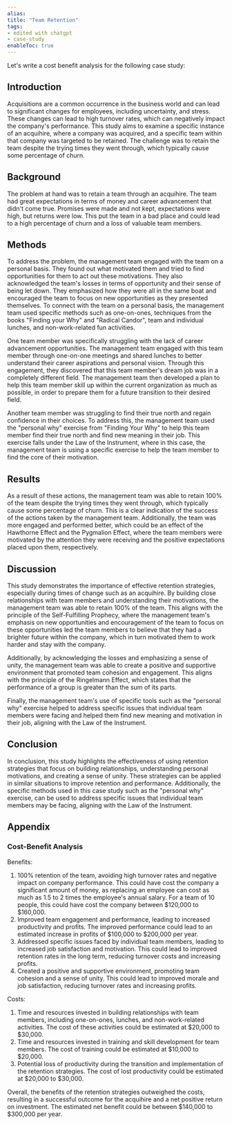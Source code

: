 ```yaml
---
alias:
title: "Team Retention"
tags:
- edited with chatgpt
- case-study
enableToc: true
---
```

Let's write a cost benefit analysis for the following case study:

## Introduction

Acquisitions are a common occurrence in the business world and can lead to significant changes for employees, including uncertainty, and stress. These changes can lead to high turnover rates, which can negatively impact the company's performance. This study aims to examine a specific instance of an acquihire, where a company was acquired, and a specific team within that company was targeted to be retained. The challenge was to retain the team despite the trying times they went through, which typically cause some percentage of churn.

## Background

The problem at hand was to retain a team through an acquihire. The team had great expectations in terms of money and career advancement that didn't come true. Promises were made and not kept, expectations were high, but returns were low. This put the team in a bad place and could lead to a high percentage of churn and a loss of valuable team members.

## Methods

To address the problem, the management team engaged with the team on a personal basis. They found out what motivated them and tried to find opportunities for them to act out these motivations. They also acknowledged the team's losses in terms of opportunity and their sense of being let down. They emphasized how they were all in the same boat and encouraged the team to focus on new opportunities as they presented themselves. To connect with the team on a personal basis, the management team used specific methods such as one-on-ones, techniques from the books "Finding your Why" and "Radical Candor", team and individual lunches, and non-work-related fun activities.

One team member was specifically struggling with the lack of career advancement opportunities. The management team engaged with this team member through one-on-one meetings and shared lunches to better understand their career aspirations and personal vision. Through this engagement, they discovered that this team member's dream job was in a completely different field. The management team then developed a plan to help this team member skill up within the current organization as much as possible, in order to prepare them for a future transition to their desired field.

Another team member was struggling to find their true north and regain confidence in their choices. To address this, the management team used the "personal why" exercise from "Finding Your Why" to help this team member find their true north and find new meaning in their job. This exercise falls under the Law of the Instrument, where in this case, the management team is using a specific exercise to help the team member to find the core of their motivation.

## Results

As a result of these actions, the management team was able to retain 100% of the team despite the trying times they went through, which typically cause some percentage of churn. This is a clear indication of the success of the actions taken by the management team. Additionally, the team was more engaged and performed better, which could be an effect of the Hawthorne Effect and the Pygmalion Effect, where the team members were motivated by the attention they were receiving and the positive expectations placed upon them, respectively.

## Discussion

This study demonstrates the importance of effective retention strategies, especially during times of change such as an acquihire. By building close relationships with team members and understanding their motivations, the management team was able to retain 100% of the team. This aligns with the principle of the Self-Fulfilling Prophecy, where the management team's emphasis on new opportunities and encouragement of the team to focus on these opportunities led the team members to believe that they had a brighter future within the company, which in turn motivated them to work harder and stay with the company.

Additionally, by acknowledging the losses and emphasizing a sense of unity, the management team was able to create a positive and supportive environment that promoted team cohesion and engagement. This aligns with the principle of the Ringelmann Effect, which states that the performance of a group is greater than the sum of its parts.

Finally, the management team's use of specific tools such as the "personal why" exercise helped to address specific issues that individual team members were facing and helped them find new meaning and motivation in their job, aligning with the Law of the Instrument.

## Conclusion

In conclusion, this study highlights the effectiveness of using retention strategies that focus on building relationships, understanding personal motivations, and creating a sense of unity. These strategies can be applied in similar situations to improve retention and performance. Additionally, the specific methods used in this case study such as the "personal why" exercise, can be used to address specific issues that individual team members may be facing, aligning with the Law of the Instrument.

## Appendix
### Cost-Benefit Analysis

Benefits:

1.  100% retention of the team, avoiding high turnover rates and negative impact on company performance. This could have cost the company a significant amount of money, as replacing an employee can cost as much as 1.5 to 2 times the employee's annual salary. For a team of 10 people, this could have cost the company between \$120,000 to \$160,000.
2.  Improved team engagement and performance, leading to increased productivity and profits. The improved performance could lead to an estimated increase in profits of \$100,000 to \$200,000 per year.
3.  Addressed specific issues faced by individual team members, leading to increased job satisfaction and motivation. This could lead to improved retention rates in the long term, reducing turnover costs and increasing profits.
4.  Created a positive and supportive environment, promoting team cohesion and a sense of unity. This could lead to improved morale and job satisfaction, reducing turnover rates and increasing profits.

Costs:

1.  Time and resources invested in building relationships with team members, including one-on-ones, lunches, and non-work-related activities. The cost of these activities could be estimated at \$20,000 to \$30,000.
2.  Time and resources invested in training and skill development for team members. The cost of training could be estimated at \$10,000 to \$20,000.
3.  Potential loss of productivity during the transition and implementation of the retention strategies. The cost of lost productivity could be estimated at \$20,000 to \$30,000.

Overall, the benefits of the retention strategies outweighed the costs, resulting in a successful outcome for the acquihire and a net positive return on investment. The estimated net benefit could be between \$140,000 to \$300,000 per year.